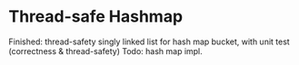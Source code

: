 # Thread-safe Hashmap

Finished: thread-safety singly linked list for hash map bucket, with unit test (correctness & thread-safety)
Todo: hash map impl.
